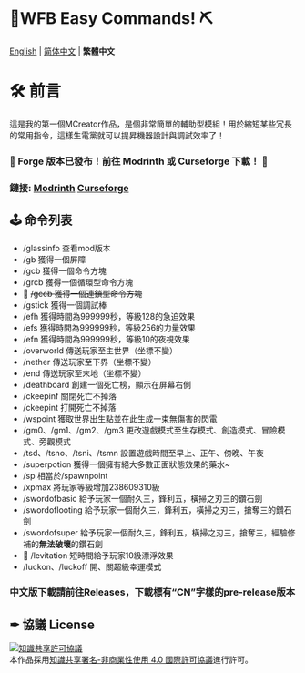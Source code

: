 # 💎WFB Easy Commands! ⛏
[English](https://github.com/WForst-Breeze/glassplus-developerkit/blob/main/README.md) | [简体中文](https://github.com/WForst-Breeze/glassplus-developerkit/blob/main/README_zhcn.md) | **繁體中文**
# 🛠 前言
這是我的第一個MCreator作品，是個非常簡單的輔助型模組！用於縮短某些冗長的常用指令，這樣生電黨就可以提昇機器設計與調試效率了！
### **📢 Forge 版本已發布！前往 Modrinth 或 Curseforge 下載！ 📢**
### **鏈接: [Modrinth](https://modrinth.com/mod/wfbs-ez-commands/) [Curseforge](https://www.curseforge.com/minecraft/mc-mods/wfbs-easy-commands)**
## 🕹 命令列表
* /glassinfo 查看mod版本
* /gb 獲得一個屏障
* /gcb 獲得一個命令方塊
* /grcb 獲得一個循環型命令方塊
* 🐞 ~~/gccb 獲得一個連鎖型命令方塊~~
* /gstick 獲得一個調試棒
* /efh 獲得時間為999999秒，等級128的急迫效果
* /efs 獲得時間為999999秒，等級256的力量效果
* /efn 獲得時間為999999秒，等級10的夜視效果
* /overworld 傳送玩家至主世界（坐標不變）
* /nether 傳送玩家至下界（坐標不變）
* /end 傳送玩家至末地（坐標不變）
* /deathboard 創建一個死亡榜，顯示在屏幕右側
* /ckeepinf 關閉死亡不掉落
* /ckeepint 打開死亡不掉落
* /wspoint 獲取世界出生點並在此生成一束無傷害的閃電
* /gm0、/gm1、/gm2、/gm3 更改遊戲模式至生存模式、創造模式、冒險模式、旁觀模式
* /tsd、/tsno、/tsni、/tsmn 設置遊戲時間至早上、正午、傍晚、午夜
* /superpotion 獲得一個擁有絕大多數正面狀態效果的藥水~
* /sp 相當於/spawnpoint
* /xpmax 將玩家等級增加238609310級
* /swordofbasic 給予玩家一個耐久三，鋒利五，橫掃之刃三的鑽石劍
* /swordoflooting 給予玩家一個耐久三，鋒利五，橫掃之刃三，搶奪三的鑽石劍
* /swordofsuper 給予玩家一個耐久三，鋒利五，橫掃之刃三，搶奪三，經驗修補的**無法破壞**的鑽石劍
* 🐞 ~~/levitation 短時間給予玩家10級漂浮效果~~
* /luckon、/luckoff 開、關超級幸運模式
### 中文版下載請前往Releases，下載標有“CN”字樣的**pre-release**版本
## ✒ 協議 License
<a rel="license" href="http://creativecommons.org/licenses/by-nc/4.0/"><img alt="知識共享許可協議" style="border-width:0" src="https://i.creativecommons.org/l/by-nc/4.0/88x31.png" /></a><br />本作品採用<a rel="license" href="http://creativecommons.org/licenses/by-nc/4.0/">知識共享署名-非商業性使用 4.0 國際許可協議</a>進行許可。

